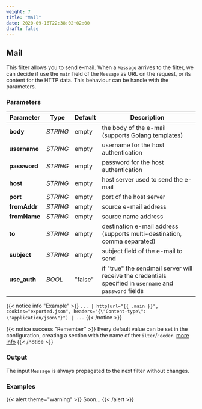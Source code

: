 ```yaml
---
weight: 7
title: "Mail"
date: 2020-09-16T22:38:02+02:00
draft: false
---
```


## Mail

This filter allows you to send e-mail. When a `Message` arrives to the filter, we can decide if use the `main` field of the `Message` as URL on the request, or its content for the HTTP data.
This behaviour can be handle with the parameters.

### Parameters

 | Parameter | Type | Default | Description 
 | --- | --- | --- | --- |
 | **body** | _STRING_ | empty | the body of the e-mail (supports [Golang templates](https://golang.org/pkg/text/template/)) |
 | **username** | _STRING_ | empty | username for the host authentication |
 | **password** | _STRING_ | empty | password for the host authentication |
 | **host** | _STRING_ | empty | host server used to send the e-mail |
 | **port** | _STRING_ | empty | port of the host server |
 | **fromAddr** | _STRING_ | empty | source e-mail address |
 | **fromName** | _STRING_ | empty | source name address |
 | **to** | _STRING_ | empty | destination e-mail address (supports multi-destination, comma separated) |
 | **subject** | _STRING_ | empty | subject field of the e-mail to send |
 | **use_auth** | _BOOL_ | "false" | if "true" the sendmail server will receive the credentials specified in `username` and `password` fields |
 
 
{{< notice info "Example" >}} 
`... | http(url="{{ .main }}", cookies="exported.json", headers="{\"Content-type\": \"application/json\"}") | ...`
{{< /notice >}}

{{< notice success "Remember" >}} 
Every default value can be set in the configuration, creating a section with the name of the`Filter`/`Feeder`. 
[more info](../../configuration)
{{< /notice >}}

### Output

The input `Message` is always propagated to the next filter without changes.

### Examples

{{< alert theme="warning" >}}
Soon...
{{< /alert >}} 
